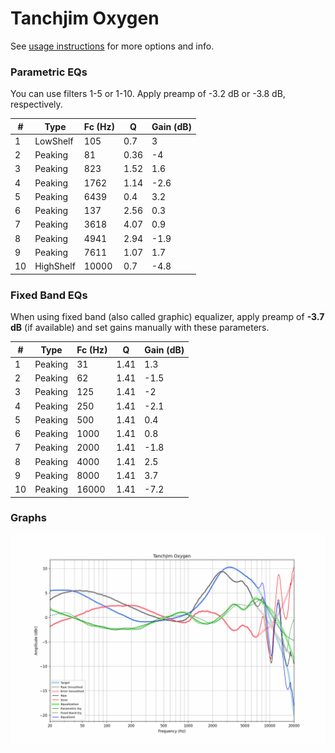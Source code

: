# Tanchjim Oxygen
See [usage instructions](https://github.com/jaakkopasanen/AutoEq#usage) for more options and info.

### Parametric EQs
You can use filters 1-5 or 1-10. Apply preamp of -3.2 dB or -3.8 dB, respectively.

|   # | Type      |   Fc (Hz) |    Q |   Gain (dB) |
|-----|-----------|-----------|------|-------------|
|   1 | LowShelf  |       105 | 0.7  |         3   |
|   2 | Peaking   |        81 | 0.36 |        -4   |
|   3 | Peaking   |       823 | 1.52 |         1.6 |
|   4 | Peaking   |      1762 | 1.14 |        -2.6 |
|   5 | Peaking   |      6439 | 0.4  |         3.2 |
|   6 | Peaking   |       137 | 2.56 |         0.3 |
|   7 | Peaking   |      3618 | 4.07 |         0.9 |
|   8 | Peaking   |      4941 | 2.94 |        -1.9 |
|   9 | Peaking   |      7611 | 1.07 |         1.7 |
|  10 | HighShelf |     10000 | 0.7  |        -4.8 |

### Fixed Band EQs
When using fixed band (also called graphic) equalizer, apply preamp of **-3.7 dB** (if available) and set gains manually with these parameters.

|   # | Type    |   Fc (Hz) |    Q |   Gain (dB) |
|-----|---------|-----------|------|-------------|
|   1 | Peaking |        31 | 1.41 |         1.3 |
|   2 | Peaking |        62 | 1.41 |        -1.5 |
|   3 | Peaking |       125 | 1.41 |        -2   |
|   4 | Peaking |       250 | 1.41 |        -2.1 |
|   5 | Peaking |       500 | 1.41 |         0.4 |
|   6 | Peaking |      1000 | 1.41 |         0.8 |
|   7 | Peaking |      2000 | 1.41 |        -1.8 |
|   8 | Peaking |      4000 | 1.41 |         2.5 |
|   9 | Peaking |      8000 | 1.41 |         3.7 |
|  10 | Peaking |     16000 | 1.41 |        -7.2 |

### Graphs
![](./Tanchjim%20Oxygen.png)
